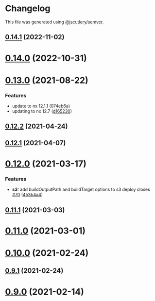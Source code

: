 # Changelog

This file was generated using [@jscutlery/semver](https://github.com/jscutlery/semver).

## [0.14.1](https://github.com/studds/nx-aws/compare/v0.14.0...v0.14.1) (2022-11-02)



# [0.14.0](https://github.com/studds/nx-aws/compare/v0.13.0...v0.14.0) (2022-10-31)



# [0.13.0](https://github.com/studds/nx-aws/compare/v0.12.2...v0.13.0) (2021-08-22)

### Features

-   update to nx 12.1.1 ([074eb6a](https://github.com/studds/nx-aws/commit/074eb6a3c0b8e232c34f1355047a8e800124a331))
-   updating to nx 12.7 ([d165230](https://github.com/studds/nx-aws/commit/d165230b2538c422c4834fe686fb49f9f98929d6))

## [0.12.2](https://github.com/studds/nx-aws/compare/v0.12.1...v0.12.2) (2021-04-24)

## [0.12.1](https://github.com/studds/nx-aws/compare/v0.12.0...v0.12.1) (2021-04-07)

# [0.12.0](https://github.com/studds/nx-aws/compare/v0.11.1...v0.12.0) (2021-03-17)

### Features

-   **s3:** add buildOutputPath and buildTarget options to s3 deploy closes [#70](https://github.com/studds/nx-aws/issues/70) ([453b4a4](https://github.com/studds/nx-aws/commit/453b4a497be037618708dc51d533f00837be3fd4))

## [0.11.1](https://github.com/studds/nx-aws/compare/v0.11.0...v0.11.1) (2021-03-03)

# [0.11.0](https://github.com/studds/nx-aws/compare/v0.10.0...v0.11.0) (2021-03-01)

# [0.10.0](https://github.com/studds/nx-aws/compare/v0.9.1...v0.10.0) (2021-02-24)

## [0.9.1](https://github.com/studds/nx-aws/compare/v0.9.0...v0.9.1) (2021-02-24)

# [0.9.0](https://github.com/studds/nx-aws/compare/v0.8.3...v0.9.0) (2021-02-14)
